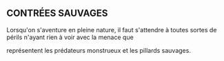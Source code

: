 ## CONTRÉES SAUVAGES


Lorsqu'on s'aventure en pleine nature, il faut s'attendre à
toutes sortes de périls n'ayant rien à voir avec la menace que

représentent les prédateurs monstrueux et les pillards sauvages.
